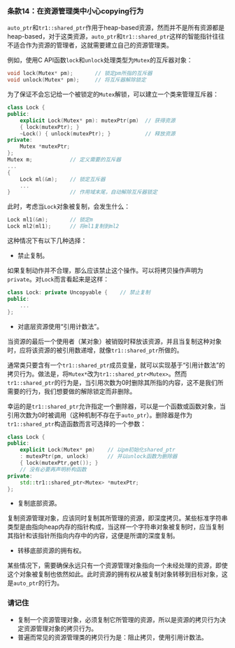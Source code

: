 ### 条款14：在资源管理类中小心copying行为
`auto_ptr`和`tr1::shared_ptr`作用于heap-based资源，然而并不是所有资源都是heap-based，对于这类资源，`auto_ptr`和`tr1::shared_ptr`这样的智能指针往往不适合作为资源的管理者，这就需要建立自己的资源管理类。

例如，使用C API函数`lock`和`unlock`处理类型为`Mutex`的互斥器对象：
```c++
void lock(Mutex* pm);       // 锁定pm所指的互斥器
void unlock(Mutex* pm);     // 将互斥器解除锁定
```
为了保证不会忘记给一个被锁定的`Mutex`解锁，可以建立一个类来管理互斥器：
```c++
class Lock {
public:
    explicit Lock(Mutex* pm): mutexPtr(pm)  // 获得资源
    { lock(mutexPtr); }
    ~Lock() { unlock(mutexPtr); }           // 释放资源
private:
    Mutex *mutexPtr;
};
Mutex m;            // 定义需要的互斥器
...
{
    Lock ml(&m);    // 锁定互斥器
    ...
}                   // 作用域末尾，自动解除互斥器锁定
```
此时，考虑当`Lock`对象被复制，会发生什么：
```c++
Lock ml1(&m);       // 锁定m
Lock ml2(ml1);      // 将ml1复制到ml2
```
这种情况下有以下几种选择：
* 禁止复制。

如果复制动作并不合理，那么应该禁止这个操作。可以将拷贝操作声明为`private`。对`Lock`而言看起来是这样：
```c++
class Lock: private Uncopyable {    // 禁止复制
public:
    ...
};
```
* 对底层资源使用“引用计数法”。

当资源的最后一个使用者（某对象）被销毁时释放该资源，并且当复制这种对象时，应将该资源的被引用数递增，就像`tr1::shared_ptr`所做的。

通常类只要含有一个`tr1::shared_ptr`成员变量，就可以实现基于“引用计数法”的拷贝行为。做法是，将`Mutex*`改为`tr1::shared_ptr<Mutex>`。然而`tr1::shared_ptr`的行为是，当引用次数为0时删除其所指的内容，这不是我们所需要的行为，我们想要做的解除锁定而非删除。

幸运的是`tr1::shared_ptr`允许指定一个删除器，可以是一个函数或函数对象，当引用次数为0时被调用（这种机制不存在于`auto_ptr`）。删除器是作为`tr1::shared_ptr`构造函数而言可选择的一个参数：
```c++
class Lock {
public:
    explicit Lock(Mutex* pm)    // 以pm初始化shared_ptr
    : mutexPtr(pm, unlock)      // 并以unlock函数为删除器
    { lock(mutexPtr,get()); }
    // 没有必要再声明析构函数
private:
    std::tr1::shared_ptr<Mutex> *mutexPtr;
};
```
* 复制底部资源。

复制资源管理对象，应该同时复制其所管理的资源，即深度拷贝。某些标准字符串类型是由指向heap内存的指针构成，当这样一个字符串对象被复制时，应当复制其指针和该指针所指向内存中的内容，这便是所谓的深度复制。
* 转移底部资源的拥有权。

某些情况下，需要确保永远只有一个资源管理对象指向一个未经处理的资源，即使这个对象被复制也依然如此。此时资源的拥有权从被复制对象转移到目标对象，这是`auto_ptr`的行为。

### 请记住
* 复制一个资源管理对象，必须复制它所管理的资源，所以是资源的拷贝行为决定资源管理对象的拷贝行为。
* 普遍而常见的资源管理类的拷贝行为是：阻止拷贝，使用引用计数法。